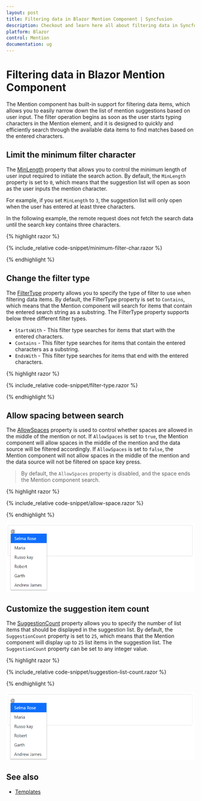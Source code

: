 ```yaml
---
layout: post
title: Filtering data in Blazor Mention Component | Syncfusion
description: Checkout and learn here all about filtering data in Syncfusion Blazor Mention component and much more details.  
platform: Blazor
control: Mention
documentation: ug
---
```


# Filtering data in Blazor Mention Component

The Mention component has built-in support for filtering data items, which allows you to easily narrow down the list of mention suggestions based on user input. The filter operation begins as soon as the user starts typing characters in the Mention element, and it is designed to quickly and efficiently search through the available data items to find matches based on the entered characters.

## Limit the minimum filter character

The [MinLength](https://help.syncfusion.com/cr/blazor/Syncfusion.Blazor.DropDowns.SfMention-1.html#Syncfusion_Blazor_DropDowns_SfMention_1_MinLength) property that allows you to control the minimum length of user input required to initiate the search action. By default, the `MinLength` property is set to `0`, which means that the suggestion list will open as soon as the user inputs the mention character.

For example, if you set `MinLength` to `3`, the suggestion list will only open when the user has entered at least three characters.

In the following example, the remote request does not fetch the search data until the search key contains three characters.

{% highlight razor %}

{% include_relative code-snippet/minimum-filter-char.razor %}

{% endhighlight %}

## Change the filter type

The [FilterType](https://help.syncfusion.com/cr/blazor/Syncfusion.Blazor.DropDowns.SfMention-1.html#Syncfusion_Blazor_DropDowns_SfMention_1_FilterType) property allows you to specify the type of filter to use when filtering data items. By default, the FilterType property is set to `Contains`, which means that the Mention component will search for items that contain the entered search string as a substring. The FilterType property supports below three different filter types.

* `StartsWith` - This filter type searches for items that start with the entered characters.
* `Contains` - This filter type searches for items that contain the entered characters as a substring.
* `EndsWith` - This filter type searches for items that end with the entered characters.

{% highlight razor %}

{% include_relative code-snippet/filter-type.razor %}

{% endhighlight %}

## Allow spacing between search

The [AllowSpaces](https://help.syncfusion.com/cr/blazor/Syncfusion.Blazor.DropDowns.SfMention-1.html#Syncfusion_Blazor_DropDowns_SfMention_1_AllowSpaces) property is used to control whether spaces are allowed in the middle of the mention or not. If `AllowSpaces` is set to `true`, the Mention component will allow spaces in the middle of the mention and the data source will be filtered accordingly. If `AllowSpaces` is set to `false`, the Mention component will not allow spaces in the middle of the mention and the data source will not be filtered on space key press.

> By default, the `AllowSpaces` property is disabled, and the space ends the Mention component search.

{% highlight razor %}

{% include_relative code-snippet/allow-space.razor %}

{% endhighlight %}

![Blazor Mention with allow space between search](./images/blazor-mention-allow-space.png)

## Customize the suggestion item count

The [SuggestionCount](https://help.syncfusion.com/cr/blazor/Syncfusion.Blazor.DropDowns.SfMention-1.html#Syncfusion_Blazor_DropDowns_SfMention_1_SuggestionCount) property allows you to specify the number of list items that should be displayed in the suggestion list. By default, the `SuggestionCount` property is set to `25`, which means that the Mention component will display up to `25` list items in the suggestion list. The `SuggestionCount` property can be set to any integer value.

{% highlight razor %}

{% include_relative code-snippet/suggestion-list-count.razor %}

{% endhighlight %}

![Blazor Mention with suggestion item count](./images/blazor-mention-suggestion-list.png)

## See also

* [Templates](./templates)